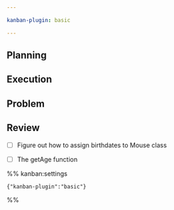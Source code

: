 ```yaml
---

kanban-plugin: basic

---
```


## Planning



## Execution



## Problem



## Review

- [ ] Figure out how to assign birthdates to Mouse class
- [ ] The getAge function




%% kanban:settings
```
{"kanban-plugin":"basic"}
```
%%